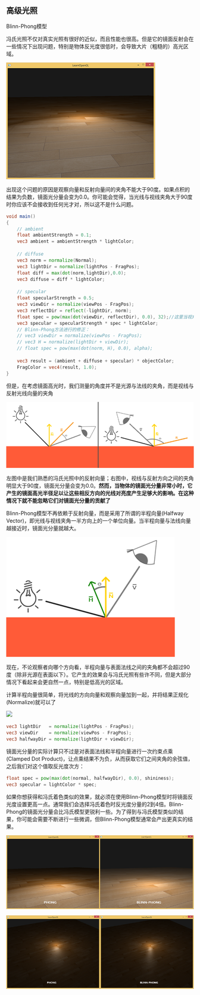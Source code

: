 <h2>高级光照</h2>

Blinn-Phong模型

冯氏光照不仅对真实光照有很好的近似，而且性能也很高。但是它的镜面反射会在一些情况下出现问题，特别是物体反光度很低时，会导致大片（粗糙的）高光区域。

![image](https://github.com/yu-cao/OpenGL-Learning/blob/master/5.1Advanced%20Lighting/Reference/advanced_lighting_phong_limit.png)

出现这个问题的原因是观察向量和反射向量间的夹角不能大于90度。如果点积的结果为负数，镜面光分量会变为0.0。你可能会觉得，当光线与视线夹角大于90度时你应该不会接收到任何光才对，所以这不是什么问题。

```glsl
void main()
{
    // ambient
    float ambientStrength = 0.1;
    vec3 ambient = ambientStrength * lightColor;

    // diffuse
    vec3 norm = normalize(Normal);
    vec3 lightDir = normalize(lightPos - FragPos);
    float diff = max(dot(norm,lightDir),0.0);
    vec3 diffuse = diff * lightColor;

    // specular
    float specularStrength = 0.5;
    vec3 viewDir = normalize(viewPos - FragPos);
    vec3 reflectDir = reflect(-lightDir, norm);
    float spec = pow(max(dot(viewDir, reflectDir), 0.0), 32);//这里当视角跟光源位置接近时且比较靠近平面时，直接丢失了镜面特性
    vec3 specular = specularStrength * spec * lightColor;
    // Blinn-Phong方法进行的修正：
    // vec3 viewDir = normalize(viewPos - FragPos);
    // vec3 H = normalize(lightDir + viewDir);
    // float spec = pow(max(dot(norm, H), 0.0), alpha);

    vec3 result = (ambient + diffuse + specular) * objectColor;
    FragColor = vec4(result, 1.0);
}
```

但是，在考虑镜面高光时，我们测量的角度并不是光源与法线的夹角，而是视线与反射光线向量的夹角

![image](https://github.com/yu-cao/OpenGL-Learning/blob/master/5.1Advanced%20Lighting/Reference/advanced_lighting_over_90.png)

左图中是我们熟悉的冯氏光照中的反射向量；右图中，视线与反射方向之间的夹角明显大于90度，镜面光分量会变为0.0。**然而，当物体的镜面光分量非常小时，它产生的镜面高光半径足以让这些相反方向的光线对亮度产生足够大的影响。在这种情况下就不能忽略它们对镜面光分量的贡献了**

Blinn-Phong模型不再依赖于反射向量，而是采用了所谓的半程向量(Halfway Vector)，即光线与视线夹角一半方向上的一个单位向量。当半程向量与法线向量越接近时，镜面光分量就越大。

![image](https://github.com/yu-cao/OpenGL-Learning/blob/master/5.1Advanced%20Lighting/Reference/advanced_lighting_halfway_vector.png)

现在，不论观察者向哪个方向看，半程向量与表面法线之间的夹角都不会超过90度（除非光源在表面以下）。它产生的效果会与冯氏光照有些许不同，但是大部分情况下看起来会更自然一点，特别是低高光的区域。

计算半程向量很简单，将光线的方向向量和观察向量加到一起，并将结果正规化(Normalize)就可以了

<img src="http://latex.codecogs.com/svg.latex?\overline{H}=\frac {\overline{L}+\overline{V}}{\|\overline {L}+\overline{V}\|}" />

```glsl
vec3 lightDir   = normalize(lightPos - FragPos);
vec3 viewDir    = normalize(viewPos - FragPos);
vec3 halfwayDir = normalize(lightDir + viewDir);
```

镜面光分量的实际计算只不过是对表面法线和半程向量进行一次约束点乘(Clamped Dot Product)，让点乘结果不为负，从而获取它们之间夹角的余弦值，之后我们对这个值取反光度次方：

```glsl
float spec = pow(max(dot(normal, halfwayDir), 0.0), shininess);
vec3 specular = lightColor * spec;
```

如果你想获得和冯氏着色类似的效果，就必须在使用Blinn-Phong模型时将镜面反光度设置更高一点。通常我们会选择冯氏着色时反光度分量的2到4倍。Blinn-Phong的镜面光分量会比冯氏模型更锐利一些。为了得到与冯氏模型类似的结果，你可能会需要不断进行一些微调，但Blinn-Phong模型通常会产出更真实的结果。

![image](https://github.com/yu-cao/OpenGL-Learning/blob/master/5.1Advanced%20Lighting/Reference/advanced_lighting_comparrison.png)

![image](https://github.com/yu-cao/OpenGL-Learning/blob/master/5.1Advanced%20Lighting/Reference/advanced_lighting_comparrison2.png)